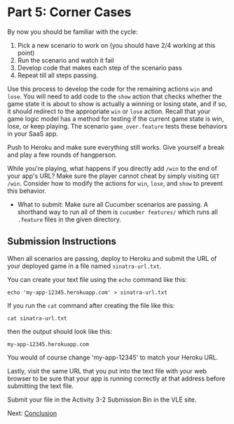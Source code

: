 
Part 5: Corner Cases
====================

By now you should be familiar with the cycle:

1.  Pick a new scenario to work on (you should have 2/4 working at this point)
2.  Run the scenario and watch it fail
3.  Develop code that makes each step of the scenario pass
4.  Repeat till all steps passing.

Use this process to develop the code for the remaining actions `win` and `lose`.  You will need to add code to the `show` action that checks whether the game state it is about to show is actually a winning or losing state, and if so, it should redirect to the appropriate `win` or `lose` action.  Recall that your game logic model has a method for testing if the current game state is win, lose, or keep playing. The scenario `game_over.feature` tests these behaviors in your SaaS app.

Push to Heroku and make sure everything still works.  Give yourself a break and play a few rounds of hangperson.

While you're playing, what happens if you directly add `/win` to the end of your app's URL?  Make sure the player cannot cheat by simply visiting `GET /win`.  Consider how to modify the actions for `win`, `lose`, and `show` to prevent this behavior.

* What to submit:  Make sure all Cucumber scenarios are passing.  A shorthand way to run all of them is `cucumber features/` which runs all `.feature` files in the given directory.

Submission Instructions
-----------------------
When all scenarios are passing, deploy to Heroku and submit the URL of your deployed game in a file named `sinatra-url.txt`. 

You can create your text file using the `echo` command like this:

```
echo 'my-app-12345.herokuapp.com' > sinatra-url.txt
```

If you run the `cat` command after creating the file like this:

```
cat sinatra-url.txt
```

then the output should look like this:

```
my-app-12345.herokuapp.com
```

You would of course change 'my-app-12345' to match your Heroku URL.

Lastly, visit the same URL that you put into the text file with your web browser to be sure that your app is running correctly at that address before submitting the text file.

Submit your file in the Activity 3-2 Submission Bin in the VLE site. 


Next: [Conclusion](part_6_conclusion.md)
